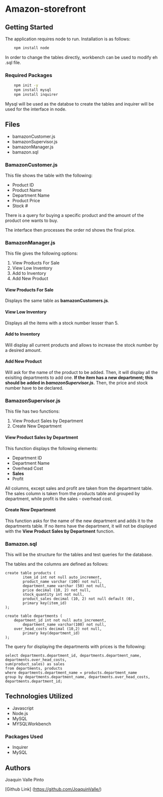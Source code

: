 # Amazon-storefront

## Getting Started

The application requires node to run. Installation is as follows:

```Bash
    npm install node
```
In order to change the tables directly, workbench can be used to modify eh .sql file.

### Required Packages

```Bash
    npm init -y
    npm install mysql
    npm install inquirer
```

Mysql will be used as the databse to create the tables and inquirer will be used for the interface in node.

## Files

* bamazonCustomer.js
* bamazonSupervisor.js
* bamazonManager.js
* bamazon.sql

### BamazonCustomer.js

This file shows the table with the following:

* Product ID
* Product Name
* Department Name
* Product Price
* Stock #

There is a query for buying a specific product and the amount of the product one wants to buy.

The interface then processes the order nd shows the final price.

### BamazonManager.js

This file gives the following options:

1. View Products For Sale
2. View Low Inventory
3. Add to Inventory
4. Add New Product

#### View Products For Sale

Displays the same table as **bamazonCustomers.js**.

#### View Low Inventory

Displays all the items with a stock number lesser than 5.

#### Add to Inventory

Will display all current products and allows to increase the stock number by a desired amount.

#### Add New Product

Will ask for the name of the product to be added. Then, it will display all the exisiting departments to add one. **If the item has a new department; this should be added in *bamazonSupervisor.js*.** Then, the price and stock number have to be declared.

### BamazonSupervisor.js

This file has two functions:

1. View Product Sales by Department
2. Create New Department

#### View Product Sales by Department

This function displays the following elements:

* Department ID
* Department Name
* Overhead Cost
* **Sales**
* Profit

All columns, except sales and profit are taken from the department table. The sales column is taken from the products table and grouped by department, while profit is the sales - overhead cost.

#### Create New Department

This function asks for the name of the new department and adds it to the departments table. If no items have the department, it will not be displayed with the **View Product Sales by Department** function.

### Bamazon.sql

This will be the structure for the tables and test queries for the database. 

The tables and the columns are defined as follows:

```MySQLWorkbench
create table products (
        item_id int not null auto_increment,
        product_name varchar (100) not null,
        department_name varchar (50) not null,
        price decimal (10, 2) not null,
        stock_quantity int not null,
        product_sales decimal (10, 2) not null default (0),
        primary key(item_id)
);

create table departments (
	department_id int not null auto_increment,
        department_name varchar(100) not null,
	over_head_costs decimal (10,2) not null,
        primary key(department_id)
);
```

The query for displaying the departments with prices is the following: 

```MySQLWorkbench
select departments.department_id, departments.department_name, departments.over_head_costs, 
sum(product_sales) as sales
from departments, products
where departments.department_name = products.department_name
group by departments.department_name, departments.over_head_costs, departments.department_id;
```

## Technologies Utilized

* Javascript
* Node.js
* MySQL
* MYSQLWorkbench

### Packages Used

* Inquirer
* MySQL

## Authors

Joaquin Valle Pinto

[Github Link] (https://github.com/JoaquinValle/)
